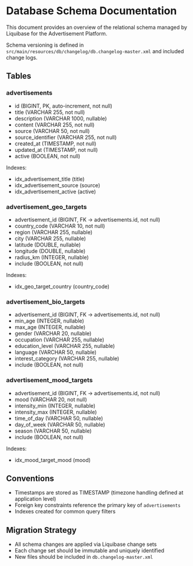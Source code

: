 # Database Schema Documentation

This document provides an overview of the relational schema managed by Liquibase for the Advertisement Platform.

Schema versioning is defined in `src/main/resources/db/changelog/db.changelog-master.xml` and included change logs.

## Tables

### advertisements
- id (BIGINT, PK, auto-increment, not null)
- title (VARCHAR 255, not null)
- description (VARCHAR 1000, nullable)
- content (VARCHAR 255, not null)
- source (VARCHAR 50, not null)
- source_identifier (VARCHAR 255, not null)
- created_at (TIMESTAMP, not null)
- updated_at (TIMESTAMP, not null)
- active (BOOLEAN, not null)

Indexes:
- idx_advertisement_title (title)
- idx_advertisement_source (source)
- idx_advertisement_active (active)

### advertisement_geo_targets
- advertisement_id (BIGINT, FK -> advertisements.id, not null)
- country_code (VARCHAR 10, not null)
- region (VARCHAR 255, nullable)
- city (VARCHAR 255, nullable)
- latitude (DOUBLE, nullable)
- longitude (DOUBLE, nullable)
- radius_km (INTEGER, nullable)
- include (BOOLEAN, not null)

Indexes:
- idx_geo_target_country (country_code)

### advertisement_bio_targets
- advertisement_id (BIGINT, FK -> advertisements.id, not null)
- min_age (INTEGER, nullable)
- max_age (INTEGER, nullable)
- gender (VARCHAR 20, nullable)
- occupation (VARCHAR 255, nullable)
- education_level (VARCHAR 255, nullable)
- language (VARCHAR 50, nullable)
- interest_category (VARCHAR 255, nullable)
- include (BOOLEAN, not null)

### advertisement_mood_targets
- advertisement_id (BIGINT, FK -> advertisements.id, not null)
- mood (VARCHAR 20, not null)
- intensity_min (INTEGER, nullable)
- intensity_max (INTEGER, nullable)
- time_of_day (VARCHAR 50, nullable)
- day_of_week (VARCHAR 50, nullable)
- season (VARCHAR 50, nullable)
- include (BOOLEAN, not null)

Indexes:
- idx_mood_target_mood (mood)

## Conventions
- Timestamps are stored as TIMESTAMP (timezone handling defined at application level)
- Foreign key constraints reference the primary key of `advertisements`
- Indexes created for common query filters

## Migration Strategy
- All schema changes are applied via Liquibase change sets
- Each change set should be immutable and uniquely identified
- New files should be included in `db.changelog-master.xml`
